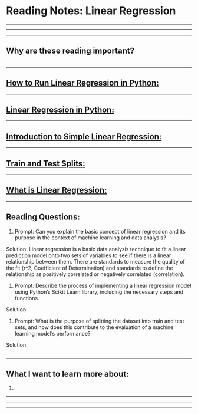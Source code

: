 # **Reading Notes: Linear Regression**

---
---
---

## Why are these reading important?

```
```

---

## [**How to Run Linear Regression in Python:**](https://www.activestate.com/resources/quick-reads/how-to-run-linear-regressions-in-python-scikit-learn/)

---

## [**Linear Regression in Python:**](https://realpython.com/linear-regression-in-python/)

---

## [**Introduction to Simple Linear Regression:**](https://www.youtube.com/watch?v=KsVBBJRb9TE)

---

## [**Train and Test Splits:**](https://towardsdatascience.com/train-test-split-and-cross-validation-in-python-80b61beca4b6)

---

## [**What is Linear Regression:**](https://www.statisticssolutions.com/what-is-linear-regression/)

---

## **Reading Questions:**

1. Prompt: Can you explain the basic concept of linear regression and its purpose in the context of machine learning and data analysis?

  Solution: Linear regression is a basic data analysis technique to fit a linear prediction model onto two sets of variables to see if there is a linear relationship between them. There are standards to measure the quality of the fit (r^2, Coefficient of Determination) and standards to define the relationship as positively correlated or negatively correlated (correlation).

1. Prompt: Describe the process of implementing a linear regression model using Python’s Scikit Learn library, including the necessary steps and functions.

  Solution: 

1. Prompt: What is the purpose of splitting the dataset into train and test sets, and how does this contribute to the evaluation of a machine learning model’s performance?

  Solution: 

```python
```

---

## **What I want to learn more about:**

1. 

---
---
---